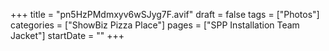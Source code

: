 +++
title = "pn5HzPMdmxyv6wSJyg7F.avif"
draft = false
tags = ["Photos"]
categories = ["ShowBiz Pizza Place"]
pages = ["SPP Installation Team Jacket"]
startDate = ""
+++
